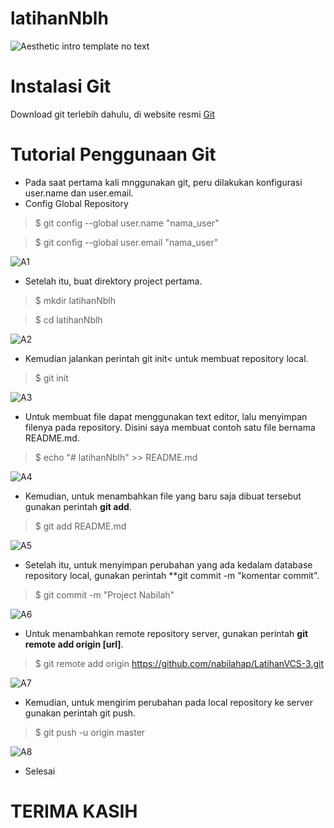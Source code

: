 # latihanNblh
![Aesthetic intro template _no text_](https://user-images.githubusercontent.com/92380488/137578830-6aa3b88d-097c-4167-8b20-fddf81392725.jpg)


# Instalasi Git
Download git terlebih dahulu, di website resmi [Git](https://git-scm.com/download)
# Tutorial Penggunaan Git
- Pada saat pertama kali mnggunakan git, peru dilakukan konfigurasi user.name dan user.email.
- Config Global Repository
> $ git config --global user.name "nama_user"

> $ git config --global user.email "nama_user"


![A1](https://user-images.githubusercontent.com/92380488/137577098-7bba163e-ab5f-4d91-917c-c96bd454d2d8.JPG)

- Setelah itu, buat direktory project pertama.
> $ mkdir latihanNblh

> $ cd latihanNblh

![A2](https://user-images.githubusercontent.com/92380488/137577331-67a50be9-f8c7-4682-8198-6ea01b187735.JPG)

- Kemudian jalankan perintah git init< untuk membuat repository local.
> $ git init

![A3](https://user-images.githubusercontent.com/92380488/137577808-c512c23d-74e5-4cbb-8cb5-77fcc2b91421.JPG)

- Untuk membuat file dapat menggunakan text editor, lalu menyimpan filenya pada repository. Disini saya membuat contoh satu file bernama README.md.
> $ echo "# latihanNblh" >> README.md

![A4](https://user-images.githubusercontent.com/92380488/137578108-c509b621-9910-46dc-9d7b-e612e81eca53.JPG)

- Kemudian, untuk menambahkan file yang baru saja dibuat tersebut gunakan perintah **git add**.
> $ git add README.md

![A5](https://user-images.githubusercontent.com/92380488/137578195-564b1554-d0a8-41d4-be32-c59f796d35a7.JPG)

- Setelah itu, untuk menyimpan perubahan yang ada kedalam database repository local, gunakan perintah **git commit -m "komentar commit".
> $ git commit -m "Project Nabilah"

![A6](https://user-images.githubusercontent.com/92380488/137578283-29139fdc-500b-42e0-876c-4422609f8006.JPG)

- Untuk menambahkan remote repository server, gunakan perintah **git remote add origin [url]**.
> $ git remote add origin https://github.com/nabilahap/LatihanVCS-3.git

![A7](https://user-images.githubusercontent.com/92380488/137578446-cb64a92b-1a05-4e79-8fd9-597af0bd365b.JPG)

- Kemudian, untuk mengirim perubahan pada local repository ke server gunakan perintah git push.
> $ git push -u origin master

![A8](https://user-images.githubusercontent.com/92380488/137578561-2c9249ac-09e6-410d-a660-85433a71628c.JPG)

- Selesai

# TERIMA KASIH
